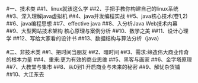 #一、技术类
##1、linux就该这么学
##2、手把手教你构建自己的linux系统
##3、深入理解java虚拟机
##4、java并发编程实战
##5、java核心技术(卷1,2)
##6、java编程思想
##7、effective java
##8、入分析Java Web技术内幕
##9、大型网站技术架构 核心原理与案例分析
##10、数学之美
##11、设计心理学
##12、写给大家看的设计书
##13、数据结构与算法分析（java）
<br/>
<br/>
#二、非技术类
##1、把时间当朋友
##2、暗时间
##3、需求:缔造伟大商业传奇的根本力量
##4、重来:更为有效的商业思维
##5、黑客与画家
##6、金字塔原理
##7、大教堂与集市
##8、从0到1:开启商业与未来的秘密
##9、解忧杂货铺
##10、大江东去



